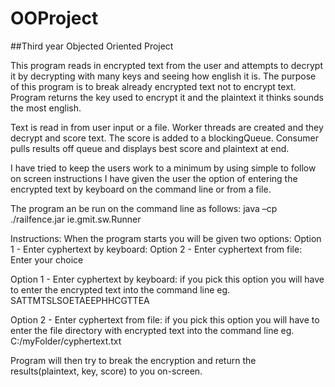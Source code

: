 # OOProject
##Third year Objected Oriented Project 

This program reads in encrypted text from the user and attempts to decrypt it by decrypting with many keys and seeing how english it is.
The purpose of this program is to break already encrypted text not to encrypt text.
Program returns the key used to encrypt it and the plaintext it thinks sounds the most english.

Text is read in from user input or a file.
Worker threads are created and they decrypt and score text.
The score is added to a blockingQueue.
Consumer pulls results off queue and displays best score and plaintext at end.

I have tried to keep the users work to a minimum by using simple to follow on screen instructions
I have given the user the option of entering the encrypted text by keyboard on the command line or from a file.

The program an be run on the command line as follows:
java –cp ./railfence.jar ie.gmit.sw.Runner

Instructions:
When the program starts you will be given two options:
Option 1 - Enter cyphertext by keyboard:
Option 2 - Enter cyphertext from file:
Enter your choice

Option 1 - Enter cyphertext by keyboard:
if you pick this option you will have to enter the encrypted text into the command line 
eg. SATTMTSLSOETAEEPHHCGTTEA

Option 2 - Enter cyphertext from file:
if you pick this option you will have to enter the file directory with encrypted text into the command line 
eg. C:/myFolder/cyphertext.txt

Program will then try to break the encryption and return the results(plaintext, key, score) to you on-screen.
